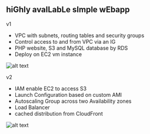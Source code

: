 ## hiGhly avaILabLe sImple wEbapp

v1

* VPC with subnets, routing tables and security groups
* Control access to and from  VPC via an IG
* PHP website, S3 and MySQL database by RDS
* Deploy on EC2 vm instance

![alt text](https://github.com/matrixnl/gillie/blob/master/aws%20architecture%20diagram%20v1.png)

v2

* IAM enable EC2 to access S3
* Launch Configuration based on custom AMI
* Autoscaling Group across two Availability zones
* Load Balancer
* cached distribution from CloudFront

![alt text](https://github.com/matrixnl/gillie/blob/master/aws%20architecture%20diagram%20v2.png)
